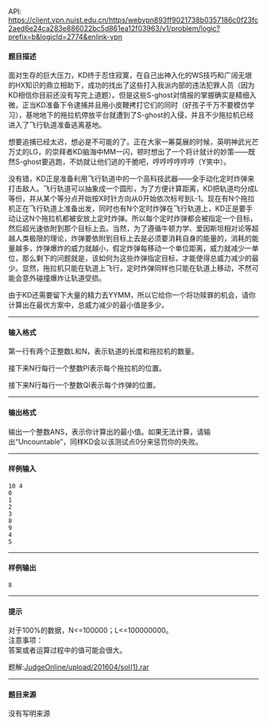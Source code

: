 API: https://client.vpn.nuist.edu.cn/https/webvpn893ff9021738b0357186c0f23fc2aed6e24ca283e886022bc5d861ea12f03963/v1/problem/logic?prefix=b&logicId=2774&enlink-vpn

#### 题目描述

面对生存的巨大压力，KD终于忍住寂寞，在自己出神入化的WS技巧和广阔无垠的HX知识的鼎立相助下，成功的找出了这些打入我派内部的违法犯罪人员（因为KD相信你目前还没有写完上道题）。但是这些S-ghost对情报的掌握确实是精细入微，正当KD准备下令逮捕并且用小皮鞭拷打它们的同时（好孩子千万不要模仿学习），基地地下的拖拉机停放平台就遭到了S-ghost的入侵，并且不少拖拉机已经进入了飞行轨道准备逃离基地。

想要追捕已经太迟，想必是不可能的了。正在大家一筹莫展的时候，英明神武光芒万丈的LG，的崇拜者KD脑海中MM一闪，顿时想出了一个将计就计的妙策——既然S-ghost要逃跑，不妨就让他们逃的干脆吧，哼哼哼哼哼哼（Y笑中）。

没有错，KD正是准备利用飞行轨道中的一个高科技武器——全手动化定时炸弹来打击敌人。飞行轨道可以抽象成一个圆形，为了方便计算距离，KD把轨道均分成L等份，并从某个等分点开始按X时针方向从0开始依次标号到L-1。现在有N个拖拉机正在飞行轨道上准备出发，同时也有N个定时炸弹在飞行轨道上，KD正是要手动让这N个拖拉机都被安放上定时炸弹。所以每个定时炸弹都会被指定一个目标，然后超光速依附到那个目标上去。当然，为了遵循牛顿力学、爱因斯坦相对论等超越人类极限的理论，炸弹要依附到目标上去是必须要消耗自身的能量的，消耗的能量越多，炸弹爆炸的威力就越小，假定炸弹每移动一个单位距离，威力就减少一单位，那么剩下的问题就是，该如何为这些炸弹指定目标，才能使得总威力减少的最少。显然，拖拉机只能在轨道上飞行，定时炸弹同样也只能在轨道上移动，不然可能会意外碰撞爆炸让轨道受损。

由于KD还需要留下大量的精力去YYMM，所以它给你一个将功赎罪的机会，请你计算出在最优方案中，总威力减少的最小值是多少。

---

#### 输入格式

第一行有两个正整数L和N，表示轨道的长度和拖拉机的数量。

接下来N行每行一个整数PI表示每个拖拉机的位置。

接下来N行每行一个整数QI表示每个炸弹的位置。

---

#### 输出格式

输出一个整数ANS，表示你计算出的最小值。如果无法计算，请输出“Uncountable”，同样KD会以该测试点0分来惩罚你的失败。

---

#### 样例输入
```
10 4
0
1
2
3
8
9
4
5
```

---

#### 样例输出
```
8
```

---

#### 提示

对于100%的数据，N<=100000；L<=100000000。  
注意事项：  
答案或者运算过程中的值可能会很大。

题解:[JudgeOnline/upload/201604/sol(1).rar](/JudgeOnline/upload/201604/sol(1).rar)

---

#### 题目来源

没有写明来源